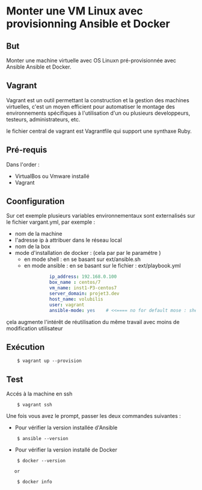 # Monter une VM Linux avec provisionning Ansible et Docker
## But

Monter une machine virtuelle avec OS Linuxn pré-provisionnée avec Ansible Ansible et Docker.

## Vagrant
Vagrant est un outil permettant la construction et la gestion des machines virtuelles, c'est  un moyen efficient pour automatiser le montage des environnements spécifiques à l'utilisation d'un ou plusieurs developpeurs, testeurs, administrateurs, etc.

le fichier central de vagrant est Vagrantfile qui support une synthaxe Ruby.
## Pré-requis

Dans l'order :
- VirtualBos ou Vmware installé
- Vagrant

## Coonfiguration

Sur cet exemple plusieurs variables environnementaux sont externalisés sur le fichier vargant.yml, par exemple :

- nom de la machine
- l'adresse ip à attribuer dans le réseau local
- nom de la box
- mode d'installation de docker : (cela par par le paramétre )
    * en mode shell : en se basant sur ext/ansible.sh
    * en mode ansible : en se basant sur le fichier : ext/playbook.yml

```YAML
                ip_address: 192.168.0.100
                box_name : centos/7
                vm_name: inst1-P3-centos7
                server_domain: projet3.dev
                host_name: volubilis
                user: vagrant
                ansible-mode: yes    # <<==== no for default mose : shell
```
çela augmente l'intérêt de réutilisation du même travail avec moins de modification utilisateur 

## Exécution

```shell 
    $ vagrant up --provision
```

## Test

Accés à la machine en ssh

```shell 
    $ vagrant ssh
```
Une fois vous avez le prompt, passer les deux commandes suivantes :

- Pour vérifier la version installée d'Ansible

```shell 
    $ ansible --version
```

- Pour vérifier la version installé de Docker

```shell 
    $ docker --version
 ```
       or

```shell  
    $ docker info
```